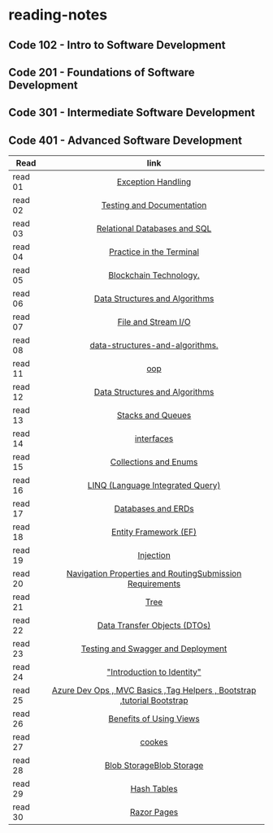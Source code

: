 # reading-notes

## Code 102 - Intro to Software Development

## Code 201 - Foundations of Software Development

## Code 301 - Intermediate Software Development

## Code 401 - Advanced Software Development

| Read|      link     | 
|----------|:-------------:|
| read 01 |  [Exception Handling](https://github.com/ahmadjamalkhater/reading-notes/blob/main/Read%2001.md) 
| read 02 |  [Testing and Documentation](https://github.com/ahmadjamalkhater/reading-notes/blob/main/Read%2002.md)
| read 03 |  [Relational Databases and SQL](https://github.com/ahmadjamalkhater/reading-notes/blob/main/Read%2003.md)
| read 04 |  [Practice in the Terminal](https://github.com/ahmadjamalkhater/reading-notes/blob/main/Read%2004.md)
| read 05 |  [Blockchain Technology.](https://github.com/ahmadjamalkhater/reading-notes/blob/main/Read%2005.md)
| read 06 |  [Data Structures and Algorithms](https://github.com/ahmadjamalkhater/reading-notes/blob/main/Read%2006.md)
| read 07 |  [File and Stream I/O ]()
| read 08 |  [data-structures-and-algorithms. ](https://github.com/ahmadjamalkhater/data-structures-and-algorithms.)
| read 11 |  [oop ](https://github.com/ahmadjamalkhater/reading-notes/blob/main/Read%2011.md)
| read 12 |  [Data Structures and Algorithms ](https://github.com/ahmadjamalkhater/reading-notes/blob/main/Read%2012.md)
| read 13 |  [Stacks and Queues ](https://github.com/ahmadjamalkhater/reading-notes/blob/main/Read%2013.md)
| read 14 |  [interfaces ](https://github.com/ahmadjamalkhater/reading-notes/blob/main/Read%2014.md)
| read 15 |  [Collections and Enums ](https://github.com/ahmadjamalkhater/reading-notes/blob/main/Read%2015.md)
| read 16|  [LINQ (Language Integrated Query)](https://github.com/ahmadjamalkhater/reading-notes/blob/main/Read%2016.md)
| read 17|  [Databases and ERDs](https://github.com/ahmadjamalkhater/reading-notes/blob/main/Read%2017.md)
| read 18 |  [Entity Framework (EF) ](https://github.com/ahmadjamalkhater/reading-notes/blob/main/Read%2018.md)
| read 19 |  [Injection ](https://github.com/ahmadjamalkhater/reading-notes/blob/main/Read%2019.md)
| read 20 |  [Navigation Properties and RoutingSubmission Requirements ](https://github.com/ahmadjamalkhater/reading-notes/blob/main/Read%2020.md)
| read 21 |  [Tree](https://github.com/ahmadjamalkhater/reading-notes/blob/main/Read%2021.md)
| read 22 |  [Data Transfer Objects (DTOs)](https://github.com/ahmadjamalkhater/reading-notes/blob/main/Read%2022.md)
| read 23 |  [Testing and Swagger and Deployment ](https://github.com/ahmadjamalkhater/reading-notes/blob/main/Read%2023.md)
| read 24 |  ["Introduction to Identity" ](https://github.com/ahmadjamalkhater/reading-notes/blob/main/Read%2024.md)
| read 25 |  [Azure Dev Ops , MVC Basics ,Tag Helpers , Bootstrap ,tutorial Bootstrap](https://github.com/ahmadjamalkhater/reading-notes/blob/main/Read%2026.md)
| read 26 |  [Benefits of Using Views ](https://github.com/ahmadjamalkhater/reading-notes/blob/main/Read%2027md)
| read 27 |  [cookes ](https://github.com/ahmadjamalkhater/reading-notes/blob/main/Read%2028.md)
| read 28 |  [Blob StorageBlob Storage ](https://github.com/ahmadjamalkhater/reading-notes/blob/main/Read%2029.md)
| read 29 |  [Hash Tables ](https://github.com/ahmadjamalkhater/reading-notes/blob/main/Read%2030.md)
| read 30 |  [Razor Pages ](https://github.com/ahmadjamalkhater/reading-notes/blob/main/Read%2031.md)
